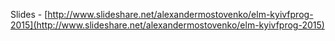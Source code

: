 Slides - [http://www.slideshare.net/alexandermostovenko/elm-kyivfprog-2015](http://www.slideshare.net/alexandermostovenko/elm-kyivfprog-2015)
